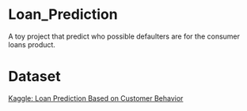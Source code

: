 # Loan_Prediction
A toy project that predict who possible defaulters are for the consumer loans product.

# Dataset
[Kaggle: Loan Prediction Based on Customer Behavior](https://www.kaggle.com/subhamjain/loan-prediction-based-on-customer-behavior)    
   
